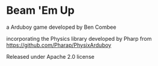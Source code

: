 # Beam 'Em Up

a Arduboy game developed by Ben Combee

incorporating the Physics library developed by Pharp from https://github.com/Pharap/PhysixArduboy

Released under Apache 2.0 license
